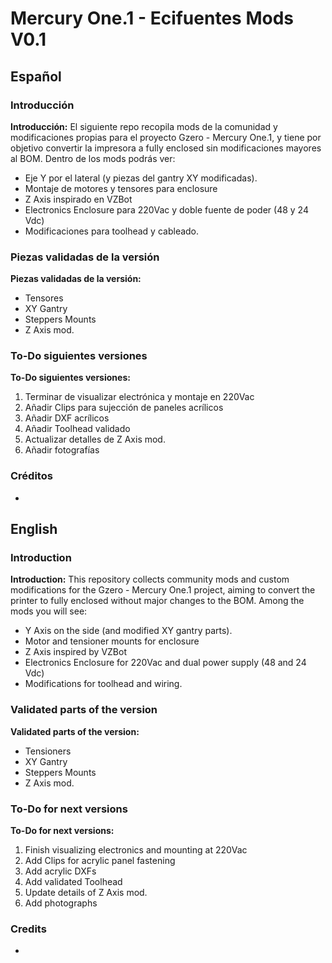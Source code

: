 # Mercury One.1 - Ecifuentes Mods V0.1

## Español

### Introducción
**Introducción:** El siguiente repo recopila mods de la comunidad y modificaciones propias para el proyecto Gzero - Mercury One.1, y tiene por objetivo convertir la impresora a fully enclosed sin modificaciones mayores al BOM. Dentro de los mods podrás ver:
- Eje Y por el lateral (y piezas del gantry XY modificadas).
- Montaje de motores y tensores para enclosure
- Z Axis inspirado en VZBot
- Electronics Enclosure para 220Vac y doble fuente de poder (48 y 24 Vdc)
- Modificaciones para toolhead y cableado.

### Piezas validadas de la versión
**Piezas validadas de la versión:**
- Tensores
- XY Gantry
- Steppers Mounts
- Z Axis mod.

### To-Do siguientes versiones
**To-Do siguientes versiones:**
1. Terminar de visualizar electrónica y montaje en 220Vac
2. Añadir Clips para sujección de paneles acrílicos
3. Añadir DXF acrílicos
4. Añadir Toolhead validado
5. Actualizar detalles de Z Axis mod.
6. Añadir fotografías

### Créditos

- 

## English

### Introduction
**Introduction:** This repository collects community mods and custom modifications for the Gzero - Mercury One.1 project, aiming to convert the printer to fully enclosed without major changes to the BOM. Among the mods you will see:
- Y Axis on the side (and modified XY gantry parts).
- Motor and tensioner mounts for enclosure
- Z Axis inspired by VZBot
- Electronics Enclosure for 220Vac and dual power supply (48 and 24 Vdc)
- Modifications for toolhead and wiring.

### Validated parts of the version
**Validated parts of the version:**
- Tensioners
- XY Gantry
- Steppers Mounts
- Z Axis mod.

### To-Do for next versions
**To-Do for next versions:**
1. Finish visualizing electronics and mounting at 220Vac
2. Add Clips for acrylic panel fastening
3. Add acrylic DXFs
4. Add validated Toolhead
5. Update details of Z Axis mod.
6. Add photographs

### Credits

- 
